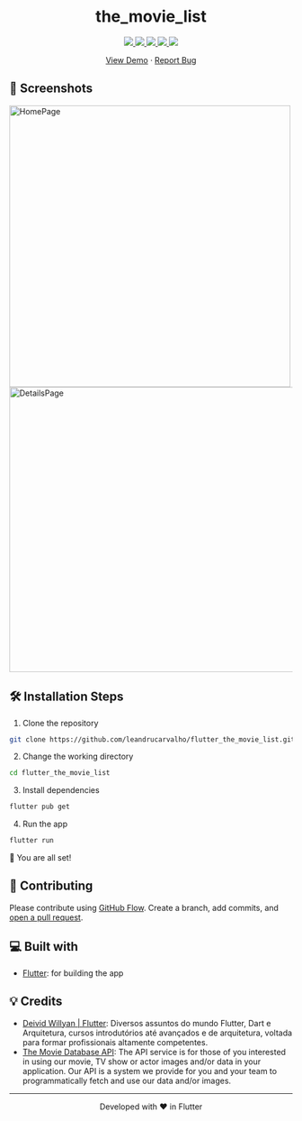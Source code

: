 <!-- <p align="center">
  <a href="https://develogo.com">
    <img alt="Portfolio" src="./src/images/mdg.png" width="60" />
  </a>
</p> -->
<h1 align="center">
  the_movie_list
</h1>

<p align="center">
<a href="https://github.com/leandrucarvalho/
flutter_the_movie_list/blob/master/LICENSE" target="blank">
<img src="https://img.shields.io/github/license/leandrucarvalho/
flutter_the_movie_list
?style=flat-square" />
</a>
<a href="https://github.com/leandrucarvalho/
flutter_the_movie_list
/fork" target="blank">
<img src="https://img.shields.io/github/forks/leandrucarvalho/
flutter_the_movie_list
?style=flat-square" />
</a>
<a href="https://github.com/leandrucarvalho/
flutter_the_movie_list
/stargazers" target="blank">
<img src="https://img.shields.io/github/stars/leandrucarvalho/
flutter_the_movie_list
?style=flat-square" />
</a>
<a href="https://github.com/leandrucarvalho/
flutter_the_movie_list
/issues" target="blank">
<img src="https://img.shields.io/github/issues/leandrucarvalho/
flutter_the_movie_list
?style=flat-square" />
</a>
<a href="https://github.com/leandrucarvalho/
flutter_the_movie_list
/pulls" target="blank">
<img src="https://img.shields.io/github/issues-pr/leandrucarvalho/
flutter_the_movie_list
?style=flat-square" />
</a>
</p>

<p align="center">
    <a href="" target="blank">View Demo</a>
    ·
    <a href="https://github.com/leandrucarvalho/flutter_the_movie_list/issues/new/choose">Report Bug</a>
</p>

## 🚀 Screenshots

<p float="left">
  <img src="https://user-images.githubusercontent.com/56963289/232360239-03458168-453a-43e0-9697-693b882c7ea4.png" alt="HomePage" height="500"/>
  <img src="https://user-images.githubusercontent.com/56963289/232360415-ab025300-a882-45f6-a1ca-5ed36e6dfa4e.png" alt="DetailsPage" height="506"/>
</p>

## 🛠️ Installation Steps

1. Clone the repository

```bash
git clone https://github.com/leandrucarvalho/flutter_the_movie_list.git
```

2. Change the working directory

```bash
cd flutter_the_movie_list
```

3. Install dependencies

```bash
flutter pub get
```

4. Run the app

```bash
flutter run
```

🌟 You are all set!

## 🍰 Contributing

Please contribute using [GitHub Flow](https://guides.github.com/introduction/flow). Create a branch, add commits, and [open a pull request](https://github.com/develogo/the_movie_list/compare).

<!-- Please read [`CONTRIBUTING`](CONTRIBUTING.md) for details on our [`CODE OF CONDUCT`](CODE_OF_CONDUCT.md), and the process for submitting pull requests to us. -->

## 💻 Built with

- [Flutter](https://flutter.dev/): for building the app

## 💡 Credits

- [Deivid Willyan | Flutter](https://www.youtube.com/watch?v=fcMlPEVSacs&list=PLRpTFz5_57cvo0CHf-AnojOvpznz8YO7S&ab_channel=DeividWillyan%7CFlutter): Diversos assuntos do mundo Flutter, Dart e Arquitetura, cursos introdutórios até avançados e de arquitetura, voltada para formar profissionais altamente competentes.
- [The Movie Database API](https://developers.themoviedb.org/4/getting-started): The API service is for those of you interested in using our movie, TV show or actor images and/or data in your application. Our API is a system we provide for you and your team to programmatically fetch and use our data and/or images.

<hr>
<p align="center">
Developed with ❤️ in Flutter
</p>
